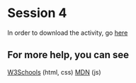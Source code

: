 # Session 4

In order to download the activity, go [here](https://github.com/hacker-marfia/module-4-activity)

## For more help, you can see
[W3Schools](https://www.w3schools.com) (html, css)
[MDN](https://developer.mozilla.org/bm/docs/Web/JavaScript) (js)

